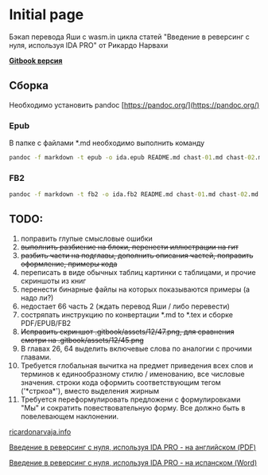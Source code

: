 # Initial page

Бэкап перевода Яши с wasm.in цикла статей "Введение в реверсинг с нуля, используя IDA PRO" от Рикардо Нарвахи

[**Gitbook версия**](https://yutewiyof.gitbook.io/intro-rev-ida-pro/)

## Сборка

Необходимо установить pandoc [https://pandoc.org/](https://pandoc.org/)

### Epub

В папке с файлами *.md необходимо выполнить команду

```cmd
pandoc -f markdown -t epub -o ida.epub README.md chast-01.md chast-02.md chast-03.md chast-04.md chast-05.md chast-06.md chast-07.md chast-08.md chast-09.md chast-10.md chast-11.md chast-12.md chast-13.md chast-14.md chast-15.md chast-16.md chast-17.md chast-18.md chast-19.md chast-20.md chast-21.md chast-22.md chast-23.md chast-24.md chast-25.md chast-26.md chast-27.md chast-28.md chast-29.md chast-30.md chast-31.md chast-32.md chast-33.md chast-34.md chast-35.md chast-36.md chast-37.md chast-38.md chast-39.md chast-40.md chast-41.md chast-42.md chast-43.md chast-44.md chast-45.md chast-46.md chast-47.md chast-48.md chast-49.md chast-50.md chast-51.md chast-52.md chast-53.md chast-54.md chast-55.md chast-56.md chast-57.md chast-58.md chast-59.md chast-60.md chast-61.md chast-62.md chast-63.md chast-64.md chast-65.md chast-66.md chast-67.md
```

### FB2

```cmd
pandoc -f markdown -t fb2 -o ida.fb2 README.md chast-01.md chast-02.md chast-03.md chast-04.md chast-05.md chast-06.md chast-07.md chast-08.md chast-09.md chast-10.md chast-11.md chast-12.md chast-13.md chast-14.md chast-15.md chast-16.md chast-17.md chast-18.md chast-19.md chast-20.md chast-21.md chast-22.md chast-23.md chast-24.md chast-25.md chast-26.md chast-27.md chast-28.md chast-29.md chast-30.md chast-31.md chast-32.md chast-33.md chast-34.md chast-35.md chast-36.md chast-37.md chast-38.md chast-39.md chast-40.md chast-41.md chast-42.md chast-43.md chast-44.md chast-45.md chast-46.md chast-47.md chast-48.md chast-49.md chast-50.md chast-51.md chast-52.md chast-53.md chast-54.md chast-55.md chast-56.md chast-57.md chast-58.md chast-59.md chast-60.md chast-61.md chast-62.md chast-63.md chast-64.md chast-65.md chast-66.md chast-67.md
```

## TODO:

1. поправить глупые смысловые ошибки
2. ~~выполнить разбиение на блоки, перенести иллюстрации на гит~~
3. ~~разбить части на подглавы, дополнить описания частей, поправить оформление, примеры кода~~
4. переписать в виде обычных таблиц картинки с таблицами, и прочие скриншоты из книг
5. перенести бинарные файлы на которых показываются примеры (а надо ли?)
6. недостает 66 часть 2 (ждать перевод Яши / либо перевести)
7. состряпать инструкцию по конвертации \*.md to \*.tex и сборке PDF/EPUB/FB2
8. ~~Исправить скриншот .gitbook/assets/12/47.png, для сравнения смотри на .gitbook/assets/12/45.png~~
9. В главах 26, 64 выделить включевые слова по аналогии с прочими главами.
10. Требуется глобальная вычитка на предмет приведения всех слов и терминов к единообразному стилю / именованию, все числовые значения. строки кода оформить соответствующим тегом \(\'\*стркоа\*\'\), вместо выделения жирным
11. Требуется переформулировать предложени с формулировками "Мы" и сократить повествовательную форму. Все должно быть в повелевающем наклонении.

[ricardonarvaja.info](http://ricardonarvaja.info)

[Введение в реверсинг с нуля, используя IDA PRO - на английском (PDF)](http://ricardonarvaja.info/WEB/INTRODUCCION%20AL%20REVERSING%20CON%20IDA%20PRO%20DESDE%20CERO/EN%20INGLES/)

[Введение в реверсинг с нуля, используя IDA PRO - на испанском (Word)](http://ricardonarvaja.info/WEB/INTRODUCCION%20AL%20REVERSING%20CON%20IDA%20PRO%20DESDE%20CERO/)
